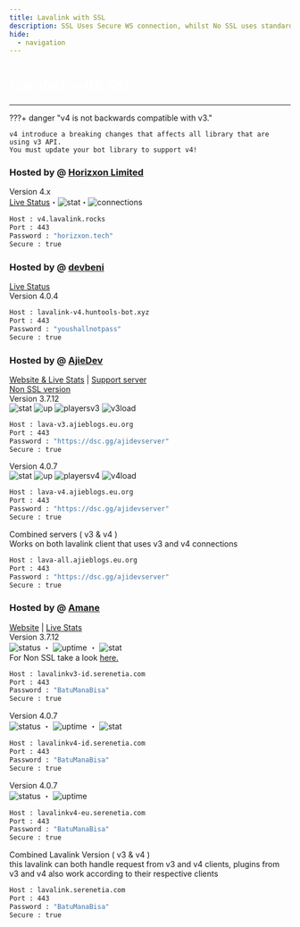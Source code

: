 ```yaml
---
title: Lavalink with SSL
description: SSL Uses Secure WS connection, whilst No SSL uses standard WS. if you want to use the SSL lavalink you need to make sure your bot uses that protocol.
hide:
  - navigation
---
```


<h1 style="font-family:Gotham SSm A;font-size: 2.0em;font-weight: 800;line-height:1.1;color: white;">Lavalink with SSL</h1>

<!-- inject image ad -->
<div data-ea-style="stickybox" class="dark horizontal" data-ea-publisher="darrennathanaelcom" data-ea-type="image"></div>

---

???+ danger "v4 is not backwards compatible with v3."

    v4 introduce a breaking changes that affects all library that are using v3 API.
    You must update your bot library to support v4!

<!-- PLEASE READ -->
<!-- PLEASE READ --> <!-- SUPPORT OTHER CONTRIBUTORS BY PLACING THE NEW LAVALINK AT THE VERY BOTTOM OF THE OTHERS! --> <!-- PLEASE READ -->
<!-- FOR ADVERTISING CONTACT ads@darrennathanael.com , PLEASE READ FAQS FOR MORE INFO! -->
<!-- PLEASE READ -->

### Hosted by @ [Horizxon Limited](https://github.com/HenGPlayZ/)
Version 4.x <br />
[Live Status](https://status.lavalink.rocks)・![stat](https://status.hengnation.dev/api/badge/25/status)・![connections](https://api.lavalink.rocks/v4/badge/connections)
```bash
Host : v4.lavalink.rocks
Port : 443
Password : "horizxon.tech"
Secure : true
```

### Hosted by @ [devbeni](https://huntools-bot.xyz)
[Live Status](https://status.huntools-bot.xyz/) <br />
Version 4.0.4
```bash
Host : lavalink-v4.huntools-bot.xyz
Port : 443
Password : "youshallnotpass"
Secure : true
```

### Hosted by @ [AjieDev](https://github.com/AjieDev)
[Website & Live Stats](https://free.lavalink.rf.gd/) | [Support server](https://dsc.gg/ajidevserver) <br />
[Non SSL version](https://lavalink.darrennathanael.com/NoSSL/lavalink-without-ssl/#hosted-by-ajiedev) <br />
Version 3.7.12 <br />
![stat](https://ajieblogs.eu.org/lavalink/v3/badge/Status) ![up](https://ajieblogs.eu.org/lavalink/v3/badge/Uptime) ![playersv3](https://ajieblogs.eu.org/lavalink/v3/badge/Players) ![v3load](https://ajieblogs.eu.org/lavalink/v3/badge/Load)
```bash
Host : lava-v3.ajieblogs.eu.org
Port : 443
Password : "https://dsc.gg/ajidevserver"
Secure : true   
```
Version 4.0.7 <br />
![stat](https://ajieblogs.eu.org/lavalink/v4/badge/Status) ![up](https://ajieblogs.eu.org/lavalink/v4/badge/Uptime) ![playersv4](https://ajieblogs.eu.org/lavalink/v4/badge/Players) ![v4load](https://ajieblogs.eu.org/lavalink/v4/badge/Load)
```bash
Host : lava-v4.ajieblogs.eu.org
Port : 443
Password : "https://dsc.gg/ajidevserver"
Secure : true 
```
Combined servers ( v3 & v4 ) <br />
Works on both lavalink client that uses v3 and v4 connections
```bash
Host : lava-all.ajieblogs.eu.org
Port : 443
Password : "https://dsc.gg/ajidevserver"
Secure : true 
```

### Hosted by @ [Amane](https://amane.my.id)
[Website](https://lavalink-info.serenetia.com/) | [Live Stats](https://lavalink-stats.serenetia.com/)<br />
Version 3.7.12 <br />
![status](https://status.serenetia.com/api/badge/7/status?style=flat-square) ・ ![uptime](https://status.serenetia.com/api/badge/7/uptime?style=flat-square) ・ ![stat](https://lavalink-list-api.ajieblogs.eu.org/serenetia-v3/badge/Players) <br />
For Non SSL take a look [here.](https://lavalink.darrennathanael.com/NoSSL/lavalink-without-ssl/#hosted-by-amane)
```bash
Host : lavalinkv3-id.serenetia.com
Port : 443
Password : "BatuManaBisa"
Secure : true
```
Version 4.0.7 <br />
![status](https://status.serenetia.com/api/badge/8/status?style=flat-square) ・ ![uptime](https://status.serenetia.com/api/badge/8/uptime?style=flat-square) ・ ![stat](https://lavalink-list-api.ajieblogs.eu.org/serenetia-v4/badge/Players) <br />
```bash
Host : lavalinkv4-id.serenetia.com
Port : 443
Password : "BatuManaBisa"
Secure : true
```
Version 4.0.7 <br />
![status](https://status.serenetia.com/api/badge/9/status?style=flat-square) ・ ![uptime](https://status.serenetia.com/api/badge/9/uptime?style=flat-square) <br />
```bash
Host : lavalinkv4-eu.serenetia.com
Port : 443
Password : "BatuManaBisa"
Secure : true
```
Combined Lavalink Version ( v3 & v4 ) <br />
this lavalink can both handle request from v3 and v4 clients, plugins from v3 and v4 also work according to their respective clients 
```bash
Host : lavalink.serenetia.com
Port : 443
Password : "BatuManaBisa"
Secure : true
```

